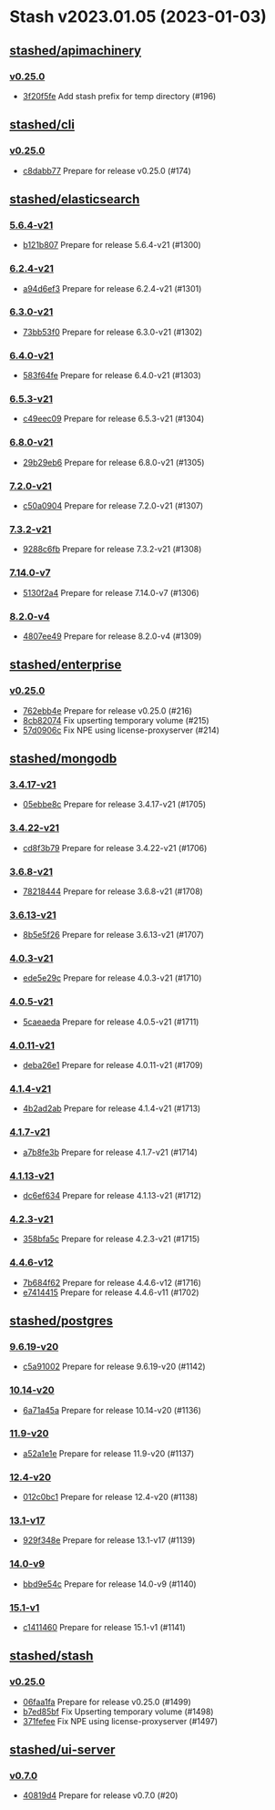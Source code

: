 # Stash v2023.01.05 (2023-01-03)


## [stashed/apimachinery](https://github.com/stashed/apimachinery)

### [v0.25.0](https://github.com/stashed/apimachinery/releases/tag/v0.25.0)

- [3f20f5fe](https://github.com/stashed/apimachinery/commit/3f20f5fe) Add stash prefix for temp directory (#196)



## [stashed/cli](https://github.com/stashed/cli)

### [v0.25.0](https://github.com/stashed/cli/releases/tag/v0.25.0)

- [c8dabb77](https://github.com/stashed/cli/commit/c8dabb77) Prepare for release v0.25.0 (#174)



## [stashed/elasticsearch](https://github.com/stashed/elasticsearch)

### [5.6.4-v21](https://github.com/stashed/elasticsearch/releases/tag/5.6.4-v21)

- [b121b807](https://github.com/stashed/elasticsearch/commit/b121b807) Prepare for release 5.6.4-v21 (#1300)


### [6.2.4-v21](https://github.com/stashed/elasticsearch/releases/tag/6.2.4-v21)

- [a94d6ef3](https://github.com/stashed/elasticsearch/commit/a94d6ef3) Prepare for release 6.2.4-v21 (#1301)


### [6.3.0-v21](https://github.com/stashed/elasticsearch/releases/tag/6.3.0-v21)

- [73bb53f0](https://github.com/stashed/elasticsearch/commit/73bb53f0) Prepare for release 6.3.0-v21 (#1302)


### [6.4.0-v21](https://github.com/stashed/elasticsearch/releases/tag/6.4.0-v21)

- [583f64fe](https://github.com/stashed/elasticsearch/commit/583f64fe) Prepare for release 6.4.0-v21 (#1303)


### [6.5.3-v21](https://github.com/stashed/elasticsearch/releases/tag/6.5.3-v21)

- [c49eec09](https://github.com/stashed/elasticsearch/commit/c49eec09) Prepare for release 6.5.3-v21 (#1304)


### [6.8.0-v21](https://github.com/stashed/elasticsearch/releases/tag/6.8.0-v21)

- [29b29eb6](https://github.com/stashed/elasticsearch/commit/29b29eb6) Prepare for release 6.8.0-v21 (#1305)


### [7.2.0-v21](https://github.com/stashed/elasticsearch/releases/tag/7.2.0-v21)

- [c50a0904](https://github.com/stashed/elasticsearch/commit/c50a0904) Prepare for release 7.2.0-v21 (#1307)


### [7.3.2-v21](https://github.com/stashed/elasticsearch/releases/tag/7.3.2-v21)

- [9288c6fb](https://github.com/stashed/elasticsearch/commit/9288c6fb) Prepare for release 7.3.2-v21 (#1308)


### [7.14.0-v7](https://github.com/stashed/elasticsearch/releases/tag/7.14.0-v7)

- [5130f2a4](https://github.com/stashed/elasticsearch/commit/5130f2a4) Prepare for release 7.14.0-v7 (#1306)


### [8.2.0-v4](https://github.com/stashed/elasticsearch/releases/tag/8.2.0-v4)

- [4807ee49](https://github.com/stashed/elasticsearch/commit/4807ee49) Prepare for release 8.2.0-v4 (#1309)



## [stashed/enterprise](https://github.com/stashed/enterprise)

### [v0.25.0](https://github.com/stashed/enterprise/releases/tag/v0.25.0)

- [762ebb4e](https://github.com/stashed/enterprise/commit/762ebb4eb) Prepare for release v0.25.0 (#216)
- [8cb82074](https://github.com/stashed/enterprise/commit/8cb82074a) Fix upserting temporary volume (#215)
- [57d0906c](https://github.com/stashed/enterprise/commit/57d0906c8) Fix NPE using license-proxyserver (#214)



## [stashed/mongodb](https://github.com/stashed/mongodb)

### [3.4.17-v21](https://github.com/stashed/mongodb/releases/tag/3.4.17-v21)

- [05ebbe8c](https://github.com/stashed/mongodb/commit/05ebbe8c) Prepare for release 3.4.17-v21 (#1705)


### [3.4.22-v21](https://github.com/stashed/mongodb/releases/tag/3.4.22-v21)

- [cd8f3b79](https://github.com/stashed/mongodb/commit/cd8f3b79) Prepare for release 3.4.22-v21 (#1706)


### [3.6.8-v21](https://github.com/stashed/mongodb/releases/tag/3.6.8-v21)

- [78218444](https://github.com/stashed/mongodb/commit/78218444) Prepare for release 3.6.8-v21 (#1708)


### [3.6.13-v21](https://github.com/stashed/mongodb/releases/tag/3.6.13-v21)

- [8b5e5f26](https://github.com/stashed/mongodb/commit/8b5e5f26) Prepare for release 3.6.13-v21 (#1707)


### [4.0.3-v21](https://github.com/stashed/mongodb/releases/tag/4.0.3-v21)

- [ede5e29c](https://github.com/stashed/mongodb/commit/ede5e29c) Prepare for release 4.0.3-v21 (#1710)


### [4.0.5-v21](https://github.com/stashed/mongodb/releases/tag/4.0.5-v21)

- [5caeaeda](https://github.com/stashed/mongodb/commit/5caeaeda) Prepare for release 4.0.5-v21 (#1711)


### [4.0.11-v21](https://github.com/stashed/mongodb/releases/tag/4.0.11-v21)

- [deba26e1](https://github.com/stashed/mongodb/commit/deba26e1) Prepare for release 4.0.11-v21 (#1709)


### [4.1.4-v21](https://github.com/stashed/mongodb/releases/tag/4.1.4-v21)

- [4b2ad2ab](https://github.com/stashed/mongodb/commit/4b2ad2ab) Prepare for release 4.1.4-v21 (#1713)


### [4.1.7-v21](https://github.com/stashed/mongodb/releases/tag/4.1.7-v21)

- [a7b8fe3b](https://github.com/stashed/mongodb/commit/a7b8fe3b) Prepare for release 4.1.7-v21 (#1714)


### [4.1.13-v21](https://github.com/stashed/mongodb/releases/tag/4.1.13-v21)

- [dc6ef634](https://github.com/stashed/mongodb/commit/dc6ef634) Prepare for release 4.1.13-v21 (#1712)


### [4.2.3-v21](https://github.com/stashed/mongodb/releases/tag/4.2.3-v21)

- [358bfa5c](https://github.com/stashed/mongodb/commit/358bfa5c) Prepare for release 4.2.3-v21 (#1715)


### [4.4.6-v12](https://github.com/stashed/mongodb/releases/tag/4.4.6-v12)

- [7b684f62](https://github.com/stashed/mongodb/commit/7b684f62) Prepare for release 4.4.6-v12 (#1716)
- [e7414415](https://github.com/stashed/mongodb/commit/e7414415) Prepare for release 4.4.6-v11 (#1702)



## [stashed/postgres](https://github.com/stashed/postgres)

### [9.6.19-v20](https://github.com/stashed/postgres/releases/tag/9.6.19-v20)

- [c5a91002](https://github.com/stashed/postgres/commit/c5a91002) Prepare for release 9.6.19-v20 (#1142)


### [10.14-v20](https://github.com/stashed/postgres/releases/tag/10.14-v20)

- [6a71a45a](https://github.com/stashed/postgres/commit/6a71a45a) Prepare for release 10.14-v20 (#1136)


### [11.9-v20](https://github.com/stashed/postgres/releases/tag/11.9-v20)

- [a52a1e1e](https://github.com/stashed/postgres/commit/a52a1e1e) Prepare for release 11.9-v20 (#1137)


### [12.4-v20](https://github.com/stashed/postgres/releases/tag/12.4-v20)

- [012c0bc1](https://github.com/stashed/postgres/commit/012c0bc1) Prepare for release 12.4-v20 (#1138)


### [13.1-v17](https://github.com/stashed/postgres/releases/tag/13.1-v17)

- [929f348e](https://github.com/stashed/postgres/commit/929f348e) Prepare for release 13.1-v17 (#1139)


### [14.0-v9](https://github.com/stashed/postgres/releases/tag/14.0-v9)

- [bbd9e54c](https://github.com/stashed/postgres/commit/bbd9e54c) Prepare for release 14.0-v9 (#1140)


### [15.1-v1](https://github.com/stashed/postgres/releases/tag/15.1-v1)

- [c1411460](https://github.com/stashed/postgres/commit/c1411460) Prepare for release 15.1-v1 (#1141)



## [stashed/stash](https://github.com/stashed/stash)

### [v0.25.0](https://github.com/stashed/stash/releases/tag/v0.25.0)

- [06faa1fa](https://github.com/stashed/stash/commit/06faa1fae) Prepare for release v0.25.0 (#1499)
- [b7ed85bf](https://github.com/stashed/stash/commit/b7ed85bfe) Fix Upserting temporary volume (#1498)
- [371fefee](https://github.com/stashed/stash/commit/371fefeee) Fix NPE using license-proxyserver (#1497)



## [stashed/ui-server](https://github.com/stashed/ui-server)

### [v0.7.0](https://github.com/stashed/ui-server/releases/tag/v0.7.0)

- [40819d4](https://github.com/stashed/ui-server/commit/40819d4) Prepare for release v0.7.0 (#20)



